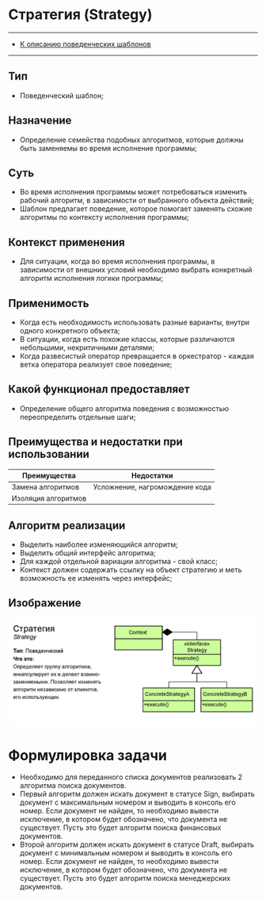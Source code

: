 # Стратегия (Strategy)
****
* [К описанию поведенческих шаблонов](../README.md)
****

## Тип
* Поведенческий шаблон;

## Назначение
* Определение семейства подобных алгоритмов, которые должны быть заменяемы во время исполнение программы;

## Суть
* Во время исполнения программы может потребоваться изменить рабочий алгоритм, в зависимости от выбранного объекта действий;
* Шаблон предлагает поведение, которое помогает заменять схожие алгоритмы по контексту исполнения программы;

## Контекст применения
* Для ситуации, когда во время исполнения программы, в зависимости от внешних условий необходимо выбрать конкретный алгоритм исполнения логики программы;

## Применимость
* Когда есть необходимость использовать разные варианты, внутри одного конкретного объекта;
* В ситуации, когда есть похожие классы, которые различаются небольшими, некритичными деталями;
* Когда развесистый оператор превращается в оркестратор - каждая ветка оператора реализует свое поведение;

## Какой функционал предоставляет
* Определение общего алгоритма поведения с возможностью переопределить отдельные шаги;

## Преимущества и недостатки при использовании
| Преимущества        | Недостатки                     |
|---------------------|--------------------------------|
| Замена алгоритмов   | Усложнение, нагромождение кода |
| Изоляция алгоритмов |                                |

## Алгоритм реализации
* Выделить наиболее изменяющийся алгоритм;
* Выделить общий интерфейс алгоритма;
* Для каждой отдельной вариации алгоритма - свой класс;
* Контекст должен содержать ссылку на объект стратегию и меть возможность ее изменять через интерфейс;

## Изображение
![Схема шаблона](strategy.jpg)

# Формулировка задачи
* Необходимо для переданного списка документов реализовать 2 алгоритма поиска документов.
* Первый алгоритм должен искать документ в статусе Sign, 
выбирать документ с максимальным номером и выводить в консоль его номер. Если документ не найден, 
то необходимо вывести исключение, в котором будет обозначено, что документа не существует. 
Пусть это будет алгоритм поиска финансовых документов.
* Второй алгоритм должен искать документ в статусе Draft, 
выбирать документ с минимальным номером и выводить в консоль его номер. Если документ не найден, 
то необходимо вывести исключение, в котором будет обозначено, что документа не существует. 
Пусть это будет алгоритм поиска менеджерских документов.